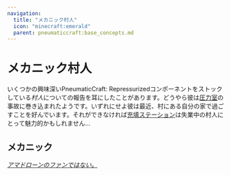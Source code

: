 ```yaml
---
navigation:
  title: "メカニック村人"
  icon: "minecraft:emerald"
  parent: pneumaticcraft:base_concepts.md
---
```


# メカニック村人

いくつかの興味深い<Color hex="#228">PneumaticCraft: Repressurized</Color>コンポーネントをストックしている*村人*についての報告を耳にしたことがあります。どうやら彼は[圧力室](../manufacturing/pressure_chamber.md)の事故に巻き込まれたようです。いずれにせよ彼は最近、村にある自分の家で過ごすことを好んでいます。それができなければ[充填ステーション](../machines/charging_station.md)は失業中の村人にとって魅力的かもしれません...

## メカニック

<GameScene zoom={4}>
  <Entity id="minecraft:villager" data="{VillagerData:{profession:'pneumaticcraft:mechanic'}}" />
</GameScene>

*[アマドローンのファンではない。](../tools/amadron_tablet.md)*

